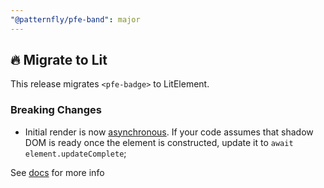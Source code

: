 ```yaml
---
"@patternfly/pfe-band": major
---
```


## 🔥 Migrate to Lit

This release migrates `<pfe-badge>` to LitElement.

### Breaking Changes
- Initial render is now [asynchronous](https://lit.dev/docs/components/lifecycle/#reactive-update-cycle).
  If your code assumes that shadow DOM is ready once the element is constructed, update it to `await element.updateComplete`;

See [docs](https://patternflyelements.org/components/badge/) for more info
